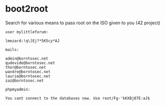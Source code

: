 # boot2root

Search for various means to pass root on the ISO given to you (42 project)

```
user mylittleforum:

lmezard:!q\]Ej?*5K5cy*AJ

mails:

admin@borntosec.net
qudevide@borntosec.net
thor@borntosec.net
wandre@borntosec.net
laurie@borntosec.net
zaz@borntosec.net

phpmyadmin:

You cant connect to the databases now. Use root/Fg-'kKXBj87E:aJ$
```
